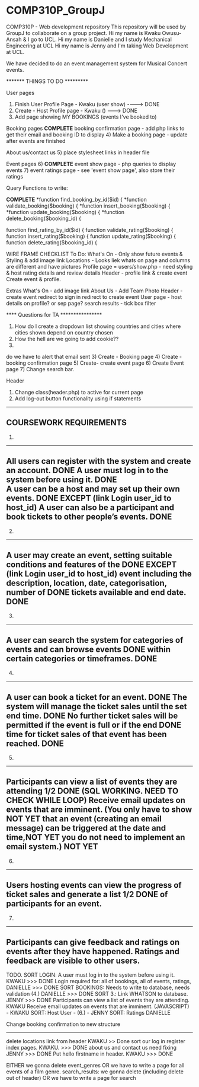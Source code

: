 # COMP310P_GroupJ
COMP310P - Web development repository 
This repository will be used by GroupJ to collaborate on a group project. 
Hi my name is Kwaku Owusu-Ansah & I go to UCL. 
Hi my name is Danielle and I study Mechanical Engineering at UCL
Hi my name is Jenny and I'm taking Web Development at UCL.


We have decided to do an event management system for Musical Concert events.



 


******* THINGS TO DO *********

User pages
1) Finish User Profile Page - Kwaku (user show) ----> DONE
2) Create - Host Profile page - Kwaku () --->   DONE
3) Add page showing MY BOOKINGS (events I've booked to)

Booking pages
**COMPLETE** booking confirmation page - add php links to get their email and booking ID to display
4) Make a booking page - update after events are finished

About us/contact us
5) place stylesheet links in header file

Event pages
6) **COMPLETE** event show page - php queries to display events
7) event ratings page - see 'event show page', also store their ratings


Query Functions to write: 

**COMPLETE**
*function find_booking_by_id($id) {
*function validate_booking($booking) {
*function insert_booking($booking) {
*function update_booking($booking) {
*function delete_booking($booking_id) {

function find_rating_by_id($id) {
function validate_rating($booking) {
function insert_rating($booking) {
function update_rating($booking) {
function delete_rating($booking_id) {


WIRE FRAME CHECKLIST
To Do:
What's On - Only show future events & Styling & add image link 
Locations - Looks liek whats on page and columns are different and have pictures
Profile page = users/show.php - need styling & host rating details and review details
Header - profile link & create event
Create event & profile.




Extras
What's On - add image link 
About Us - Add Team Photo
Header -  create event redirect to sign in redirect to create event
User page - host details on profile? or sep page?
search results - tick box filter



**** Questions for TA ****************
1) How do I create a dropdown list showing countries and cities where cities shown depend on country chosen
2) How the hell are we going to add  cookie??
3) 


do we have to alert that email sent
3) Create - Booking page
4) Create - booking confirmation page
5) Create- create event page
6) Create Event page
7) Change search bar.

Header
1) Change class(header.php) to active for current page
2) Add log-out button functionality using if statements 



--------------------------------------------------------------------------------
COURSEWORK REQUIREMENTS
--------------------------------------------------------------------------------
1.
--------------------------------------------------------------------------------
All users can register with the system and create an account.                   DONE
A user must log in to the system before using it.                               DONE                
A user can be a host and may set up their own events.                           DONE EXCEPT (link Login user_id to host_id)
A user can also be a participant and book tickets to other people’s events.     DONE 
--------------------------------------------------------------------------------
2.
--------------------------------------------------------------------------------
A user may create an event, setting suitable conditions and features of the     DONE EXCEPT (link Login user_id to host_id)
event including the description, location, date, categorisation, number of      DONE
tickets available and end date.                                                 DONE
--------------------------------------------------------------------------------
3. 
--------------------------------------------------------------------------------
A user can search the system for categories of events and can browse events     DONE
within certain categories or timeframes.                                        DONE
--------------------------------------------------------------------------------
4. 
--------------------------------------------------------------------------------
A user can book a ticket for an event.                                          DONE
The system will manage the ticket sales until the set end time.                 DONE
No further ticket sales will be permitted if the event is full or if the end    DONE
time for ticket sales of that event has been reached.                           DONE
--------------------------------------------------------------------------------
5.
--------------------------------------------------------------------------------
Participants can view a list of events they are attending                       1/2 DONE (SQL WORKING. NEED TO CHECK WHILE LOOP)
Receive email updates on events that are imminent. (You only have to show       NOT YET 
that an event (creating an email message) can be triggered at the date and time,NOT YET 
you do not need to implement an email system.)                                  NOT YET
--------------------------------------------------------------------------------
6. 
--------------------------------------------------------------------------------
Users hosting events can view the progress of ticket sales and generate a list  1/2 DONE
of participants for an event.
--------------------------------------------------------------------------------
7.
--------------------------------------------------------------------------------
Participants can give feedback and ratings on events after they have happened. 
Ratings and feedback are visible to other users.
--------------------------------------------------------------------------------

TODO.
SORT LOGIN:     A user must log in to the system before using it. KWAKU >>> DONE
Login required for: all of bookings, all of events, ratings,  DANIELLE >>> DONE
SORT BOOKINGS: Needs to write to database, needs validation (4.)  DANIELLE >>> DONE
SORT 3.: Link WHATSON to database.                              JENNY   >>> DONE
Participants can view a list of events they are attending.        KWAKU 
Receive email updates on events that are imminent. (JAVASCRIPT) - KWAKU 
SORT: Host User - (6.) -                                        JENNY
SORT: Ratings                                                   DANIELLE

Change booking confirmation to new structure

-----------------------------------------------
delete locations link from header KWAKU >> Done
sort our log in register index pages. KWAKU.    >>> DONE
about us and contact us need fixing JENNY          >>> DONE
Put hello firstname in header. KWAKU >>> DONE   

EITHER we gonna delete event_genres OR we have to write a page for all events of a film genre.
search_results: we gonna delete (including delete out of header) OR we have to write a page for search 
